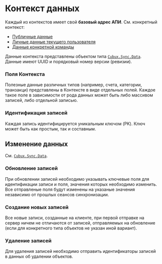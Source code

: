 Контекст данных
===============

Каждый из контекстов имеет свой **базовый адрес АПИ**. См. конкретный
контекст:

*   [Публичные данные](context/global.md)
*   [Личные данные текущего пользователя](context/user.md)
*   [Данные конкретной команды](context/team.md)

Данные контекста представлены объектом типа
[`Cubux.Sync.Data`][Cubux.Sync.Data]. Данные имеют UUID и порядковый
номер версии (ревизии).

### Поля Контекста

Полезные данные различных типов (например, счета, категории, транзакци)
представлены в Контексте в виде отдельных полей. Каждое такое поле в
зависимости от рода данных может быть либо массивом записей, либо
отдельной записью.

### Идентификация записей

Каждая запись идентифицируется уникальным ключом (PK). Ключ может быть
как простым, так и составным.


Изменение данных
----------------

См. [`Cubux.Sync.Data`][Cubux.Sync.Data].

### Обновление записей

При обновлении записей необходимо указывать ключевые поля для
идентификации записи и поля, значения которых необходимо изменить. Все
отправленые поля будут изменены на указаные значения независимо от
прошлых сеансов синхронизации.

### Создание новых записей

Все новые записи, созданные на клиенте, при первой отправке на сервер
ничем не отличаются от записей, отправляемых на обновление (если для
конкретного типа объектов не указан иной вариант).

### Удаление записей

Для удаления записей необходимо отправить идентификаторы записей в
данных об удалении объектов.


[Cubux.Sync.Data]: ../type/sync/data.md
